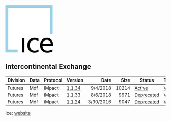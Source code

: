 [![Ice](https://github.com/Open-Markets-Initiative/Directory/blob/master/Images/Ice.png)](https://www.theice.com)


## Intercontinental Exchange

| Division | Data | Protocol | Version | Date | Size | Status | Testing | Specification |
| --- | --- | --- | --- | ---: | ---: | --- | --- | --- |
| Futures | Mdf | iMpact | [1.1.34][Ice.Futures.Mdf.iMpact.v1.1.34.Dissector] | 9/4/2018 | 10214 | [Active][Omi.Glossary.Status] | [Verified][Omi.Glossary.Testing] | [pdf][Ice.Futures.Mdf.iMpact.v1.1.34.Pdf] |
| Futures | Mdf | iMpact | [1.1.33][Ice.Futures.Mdf.iMpact.v1.1.33.Dissector] | 8/6/2018 | 9971 | [Deprecated][Omi.Glossary.Status] | [Verified][Omi.Glossary.Testing] | [pdf][Ice.Futures.Mdf.iMpact.v1.1.33.Pdf] |
| Futures | Mdf | iMpact | [1.1.24][Ice.Futures.Mdf.iMpact.v1.1.24.Dissector] | 3/30/2016 | 9047 | [Deprecated][Omi.Glossary.Status] | [Verified][Omi.Glossary.Testing] | [pdf][Ice.Futures.Mdf.iMpact.v1.1.24.Pdf] |


Ice: [website](https://www.theice.com "Go to Intercontinental Exchange")


[Omi.Glossary.Status]: https://github.com/Open-Markets-Initiative/Directory/blob/master/Glossary/Status.md "Protocol Deployment Status"
[Omi.Glossary.Testing]: https://github.com/Open-Markets-Initiative/Directory/blob/master/Glossary/Testing.md "Protocol Testing Status"

[Ice.Futures.Mdf.iMpact.v1.1.24.Dissector]: https://github.com/Open-Markets-Initiative/wireshark-lua/blob/master/Ice/Ice.Futures.Mdf.iMpact.v1.1.24.Script.Dissector.lua "Intercontinental Exchange 1.1.24 Wireshark Dissector"
[Ice.Futures.Mdf.iMpact.v1.1.24.Pdf]: https://github.com/Open-Markets-Initiative/Directory/blob/master/Specifications/Ice/Ice.Futures.Mdf.iMpact.v1.1.24.pdf "Intercontinental Exchange 1.1.24 Pdf"
[Ice.Futures.Mdf.iMpact.v1.1.33.Dissector]: https://github.com/Open-Markets-Initiative/wireshark-lua/blob/master/Ice/Ice.Futures.Mdf.iMpact.v1.1.33.Script.Dissector.lua "Intercontinental Exchange 1.1.33 Wireshark Dissector"
[Ice.Futures.Mdf.iMpact.v1.1.33.Pdf]: https://github.com/Open-Markets-Initiative/Directory/blob/master/Specifications/Ice/Ice.Futures.Mdf.iMpact.v1.1.33.pdf "Intercontinental Exchange 1.1.33 Pdf"
[Ice.Futures.Mdf.iMpact.v1.1.34.Dissector]: https://github.com/Open-Markets-Initiative/wireshark-lua/blob/master/Ice/Ice.Futures.Mdf.iMpact.v1.1.34.Script.Dissector.lua "Intercontinental Exchange 1.1.34 Wireshark Dissector"
[Ice.Futures.Mdf.iMpact.v1.1.34.Pdf]: https://github.com/Open-Markets-Initiative/Directory/blob/master/Specifications/Ice/Ice.Futures.Mdf.iMpact.v1.1.34.pdf "Intercontinental Exchange 1.1.34 Pdf"
